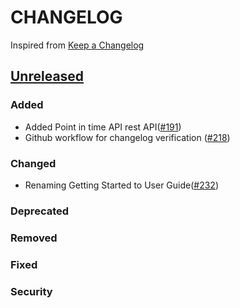 # CHANGELOG
Inspired from [Keep a Changelog](https://keepachangelog.com/en/1.0.0/)

## [Unreleased]
### Added
- Added Point in time API rest API([#191](https://github.com/opensearch-project/opensearch-py/pull/191))
- Github workflow for changelog verification ([#218](https://github.com/opensearch-project/opensearch-py/pull/218))
### Changed
- Renaming Getting Started to User Guide([#232](https://github.com/opensearch-project/opensearch-py/pull/232))
### Deprecated

### Removed

### Fixed

### Security


[Unreleased]: https://github.com/opensearch-project/opensearch-py/compare/2.0...HEAD
